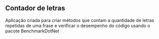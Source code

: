 ## Contador de letras
Aplicação criada para criar métodos que contam a quantidade de letras repetidas de uma frase e verificar o desempenho do código usando o pacote BenchmarkDotNet
